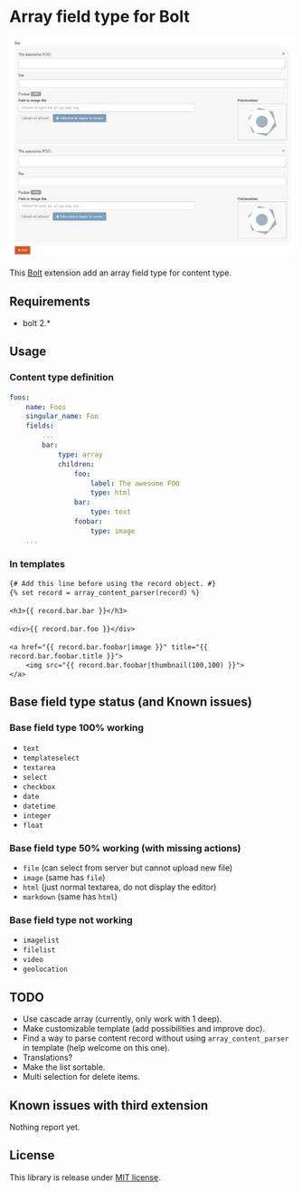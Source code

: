 Array field type for Bolt
=========================

![Preview](preview.png)

This [Bolt](https://bolt.cm/) extension add an array field type for content type.

Requirements
------------

* bolt 2.*

Usage
-----

### Content type definition

```yaml
foos:
    name: Foos
    singular_name: Foo
    fields:
        ...
        bar:
            type: array
            children:
                foo:
                    label: The awesome FOO
                    type: html
                bar:
                    type: text
                foobar:
                    type: image
    ...
```

### In templates

```jinja
{# Add this line before using the record object. #}
{% set record = array_content_parser(record) %}

<h3>{{ record.bar.bar }}</h3>

<div>{{ record.bar.foo }}</div>

<a href="{{ record.bar.foobar|image }}" title="{{ record.bar.foobar.title }}">
    <img src="{{ record.bar.foobar|thumbnail(100,100) }}">
</a>
```

Base field type status (and Known issues)
-----------------------------------------

### Base field type 100% working

- `text`
- `templateselect`
- `textarea`
- `select`
- `checkbox`
- `date`
- `datetime`
- `integer`
- `float`

### Base field type 50% working (with missing actions)

- `file` (can select from server but cannot upload new file)
- `image` (same has `file`)
- `html` (just normal textarea, do not display the editor)
- `markdown` (same has `html`)

### Base field type not working

- `imagelist`
- `filelist`
- `video`
- `geolocation`

TODO
----

- Use cascade array (currently, only work with 1 deep).
- Make customizable template (add possibilities and improve doc).
- Find a way to parse content record without using `array_content_parser` in template (help welcome on this one).
- Translations?
- Make the list sortable.
- Multi selection for delete items.

Known issues with third extension
---------------------------------

Nothing report yet.


License
-------

This library is release under [MIT license](LICENSE).
